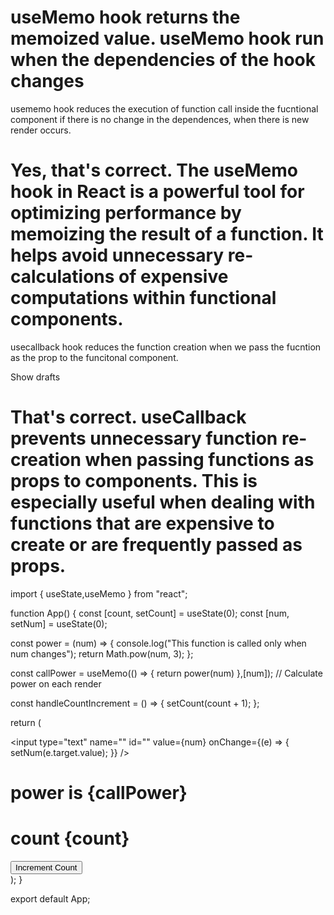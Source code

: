 # useMemo hook returns the memoized value. useMemo hook run when the dependencies of the hook changes


usememo hook reduces the execution of function call inside the fucntional component if there is no change in the dependences, when there is new render occurs.

# Yes, that's correct. The useMemo hook in React is a powerful tool for optimizing performance by memoizing the result of a function. It helps avoid unnecessary re-calculations of expensive computations within functional components.

usecallback hook reduces the function creation when we pass the fucntion as the prop to the funcitonal component.


Show drafts


# That's correct. useCallback prevents unnecessary function re-creation when passing functions as props to components. This is especially useful when dealing with functions that are expensive to create or are frequently passed as props.

import { useState,useMemo } from "react";

function App() {
  const [count, setCount] = useState(0);
  const [num, setNum] = useState(0);

  const power = (num) => {
    console.log("This function is called only when num changes");
    return Math.pow(num, 3);
  };

  const callPower = useMemo(() => { return power(num) },[num]); // Calculate power on each render

  const handleCountIncrement = () => {
    setCount(count + 1);
  };

  return (
    <div>
      <input
        type="text"
        name=""
        id=""
        value={num}
        onChange={(e) => {
          setNum(e.target.value);
        }}
      />
      <h1>power is {callPower}</h1>
      <h1>count {count}</h1>
      <button onClick={handleCountIncrement}>Increment Count</button>
    </div>
  );
}

export default App;
